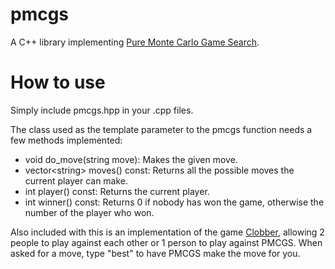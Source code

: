 # pmcgs
A C++ library implementing [Pure Monte Carlo Game Search](https://en.wikipedia.org/wiki/Monte_Carlo_tree_search#Pure_Monte_Carlo_game_search).

# How to use
Simply include pmcgs.hpp in your .cpp files.

The class used as the template parameter to the pmcgs function needs a few methods implemented:
- void do_move(string move): Makes the given move.
- vector\<string\> moves() const: Returns all the possible moves the current player can make.
- int player() const: Returns the current player.
- int winner() const: Returns 0 if nobody has won the game, otherwise the number of the player who won.

Also included with this is an implementation of the game [Clobber](https://en.wikipedia.org/wiki/Clobber), allowing 2 people to play against each other or 1 person to play against PMCGS. When asked for a move, type "best" to have PMCGS make the move for you.
